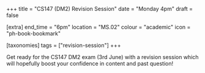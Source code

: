+++
title = "CS147 (DM2) Revision Session"
date = "Monday 4pm"
draft = false

[extra]
end_time = "6pm"
location = "MS.02"
colour = "academic"
icon = "ph-book-bookmark"

[taxonomies]
tags = ["revision-session"]
+++

Get ready for the CS147 DM2 exam (3rd June) with a revision session which will hopefully boost your confidence in content and past question!
